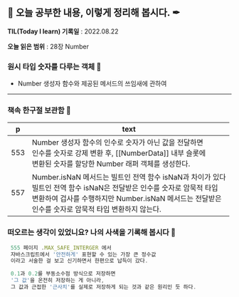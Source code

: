 ## 📕 오늘 공부한 내용, 이렇게 정리해 봅시다. ✒

**TIL(Today I learn) 기록일** : 2022.08.22

**오늘 읽은 범위** : 28장 Number

### 원시 타입 숫자를 다루는 객체 📑

- Number 생성자 함수와 제공된 메서드의 쓰임새에 관하여

---

### 책속 한구절 보관함 📖

| p   | text                                                                                                                                                                                                                                    |
| --- | --------------------------------------------------------------------------------------------------------------------------------------------------------------------------------------------------------------------------------------- |
| 553 | Number 생성자 함수의 인수로 숫자가 아닌 값을 전달하면<br> 인수를 숫자로 강제 변환 후, [[NumberData]] 내부 슬롯에<br> 변환된 숫자를 할당한 Number 래퍼 객체를 생성한다.                                                                  |
| 557 | Number.isNaN 메서드는 빌트인 전역 함수 isNaN과 차이가 있다<br> 빌트인 전역 함수 isNaN은 전달받은 인수를 숫자로 암묵적 타입<br> 변환하여 겁사를 수행하지만 Number.isNaN 메서드는 전달받은<br> 인수를 숫자로 암묵적 타입 변환하지 않는다. |

### 떠오르는 생각이 있었니요? 나의 사색을 기록해 봅시다 💭

```js
 555 페이지 .MAX_SAFE_INTERGER 에서
 자바스크립트에서 '안전하게' 표현할 수 있는 가장 큰 정수값
 이라고 서술한 걸 보고 신기하면서 한편으로 납득이 갔다.

 0.1과 0.2를 부동소수점 방식으로 저장하면
 '그 값'을 온전히 저장하는 게 아니라,
 그 값과 근접한 '근사치'를 실제로 저장하게 되는 것과 같은 원리인 듯 하다.
```
